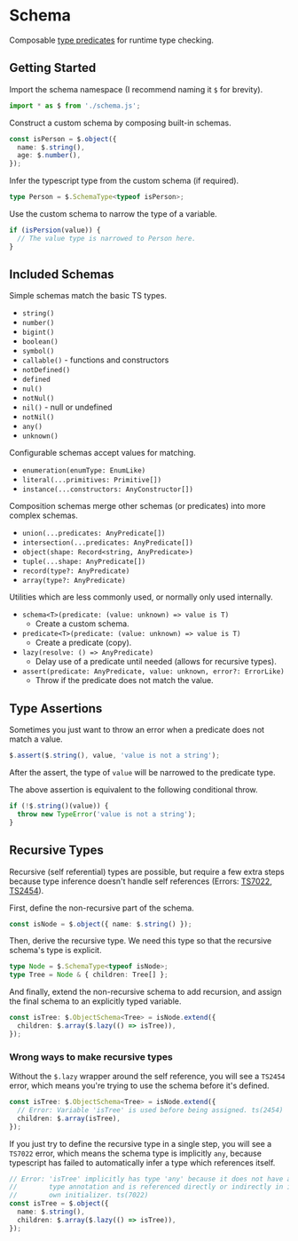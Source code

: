 # Schema

Composable [type predicates](https://www.typescriptlang.org/docs/handbook/2/narrowing.html#using-type-predicates) for runtime type checking.

## Getting Started

Import the schema namespace (I recommend naming it `$` for brevity).

```ts
import * as $ from './schema.js';
```

Construct a custom schema by composing built-in schemas.

```ts
const isPerson = $.object({
  name: $.string(),
  age: $.number(),
});
```

Infer the typescript type from the custom schema (if required).

```ts
type Person = $.SchemaType<typeof isPerson>;
```

Use the custom schema to narrow the type of a variable.

```ts
if (isPersion(value)) {
  // The value type is narrowed to Person here.
}
```

## Included Schemas

Simple schemas match the basic TS types.

- `string()`
- `number()`
- `bigint()`
- `boolean()`
- `symbol()`
- `callable()` - functions and constructors
- `notDefined()`
- `defined`
- `nul()`
- `notNul()`
- `nil()` - null or undefined
- `notNil()`
- `any()`
- `unknown()`

Configurable schemas accept values for matching.

- `enumeration(enumType: EnumLike)`
- `literal(...primitives: Primitive[])`
- `instance(...constructors: AnyConstructor[])`

Composition schemas merge other schemas (or predicates) into more complex schemas.

- `union(...predicates: AnyPredicate[])`
- `intersection(...predicates: AnyPredicate[])`
- `object(shape: Record<string, AnyPredicate>)`
- `tuple(...shape: AnyPredicate[])`
- `record(type?: AnyPredicate)`
- `array(type?: AnyPredicate)`

Utilities which are less commonly used, or normally only used internally.

- `schema<T>(predicate: (value: unknown) => value is T)`
  - Create a custom schema.
- `predicate<T>(predicate: (value: unknown) => value is T)`
  - Create a predicate (copy).
- `lazy(resolve: () => AnyPredicate)`
  - Delay use of a predicate until needed (allows for recursive types).
- `assert(predicate: AnyPredicate, value: unknown, error?: ErrorLike)`
  - Throw if the predicate does not match the value.

## Type Assertions

Sometimes you just want to throw an error when a predicate does not match a value.

```ts
$.assert($.string(), value, 'value is not a string');
```

After the assert, the type of `value` will be narrowed to the predicate type.

The above assertion is equivalent to the following conditional throw.

```ts
if (!$.string()(value)) {
  throw new TypeError('value is not a string');
}
```

## Recursive Types

Recursive (self referential) types are possible, but require a few extra steps because type inference doesn't handle self references (Errors: [TS7022](https://github.com/microsoft/TypeScript/blob/v4.9.5/src/compiler/diagnosticMessages.json#L6108), [TS2454](https://github.com/microsoft/TypeScript/blob/v4.9.5/src/compiler/diagnosticMessages.json#L2193)).

First, define the non-recursive part of the schema.

```ts
const isNode = $.object({ name: $.string() });
```

Then, derive the recursive type. We need this type so that the recursive schema's type is explicit.

```ts
type Node = $.SchemaType<typeof isNode>;
type Tree = Node & { children: Tree[] };
```

And finally, extend the non-recursive schema to add recursion, and assign the final schema to an explicitly typed variable.

```ts
const isTree: $.ObjectSchema<Tree> = isNode.extend({
  children: $.array($.lazy(() => isTree)),
});
```

### Wrong ways to make recursive types

Without the `$.lazy` wrapper around the self reference, you will see a `TS2454` error, which means you're trying to use the schema before it's defined.

```ts
const isTree: $.ObjectSchema<Tree> = isNode.extend({
  // Error: Variable 'isTree' is used before being assigned. ts(2454)
  children: $.array(isTree),
});
```

If you just try to define the recursive type in a single step, you will see a `TS7022` error, which means the schema type is implicitly `any`, because typescript has failed to automatically infer a type which references itself.

```ts
// Error: 'isTree' implicitly has type 'any' because it does not have a
//        type annotation and is referenced directly or indirectly in its
//        own initializer. ts(7022) 
const isTree = $.object({
  name: $.string(),
  children: $.array($.lazy(() => isTree)),
});
```
